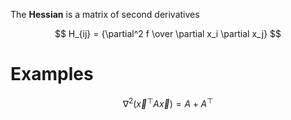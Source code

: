 The **Hessian** is a matrix of second derivatives

$$
H_{ij} = {\partial^2 f \over \partial x_i \partial x_j}
$$

# Examples

$$
\nabla^2 \left(\vec{x}^\top A \vec{x}\right) = A+ A^\top
$$